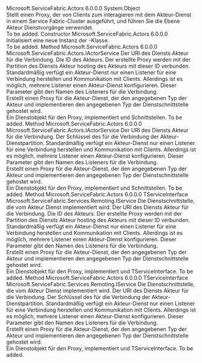 <Type Name="ActorServiceProxy" FullName="Microsoft.ServiceFabric.Actors.Client.ActorServiceProxy">
  <TypeSignature Language="C#" Value="public sealed class ActorServiceProxy" />
  <TypeSignature Language="ILAsm" Value=".class public auto ansi sealed beforefieldinit ActorServiceProxy extends System.Object" />
  <TypeSignature Language="DocId" Value="T:Microsoft.ServiceFabric.Actors.Client.ActorServiceProxy" />
  <TypeSignature Language="VB.NET" Value="Public NotInheritable Class ActorServiceProxy" />
  <TypeSignature Language="F#" Value="type ActorServiceProxy = class" />
  <AssemblyInfo>
    <AssemblyName>Microsoft.ServiceFabric.Actors</AssemblyName>
    <AssemblyVersion>6.0.0.0</AssemblyVersion>
  </AssemblyInfo>
  <Base>
    <BaseTypeName>System.Object</BaseTypeName>
  </Base>
  <Interfaces />
  <Docs>
    <summary>
            Stellt einen Proxy, der von Clients zum interagieren mit dem Akteur-Dienst in einem Service Fabric-Cluster ausgeführt, und führen Sie die Ebene Akteur Dienstvorgänge verwendet.
            </summary>
    <remarks>To be added.</remarks>
  </Docs>
  <Members>
    <Member MemberName=".ctor">
      <MemberSignature Language="C#" Value="public ActorServiceProxy ();" />
      <MemberSignature Language="ILAsm" Value=".method public hidebysig specialname rtspecialname instance void .ctor() cil managed" />
      <MemberSignature Language="DocId" Value="M:Microsoft.ServiceFabric.Actors.Client.ActorServiceProxy.#ctor" />
      <MemberSignature Language="VB.NET" Value="Public Sub New ()" />
      <MemberType>Constructor</MemberType>
      <AssemblyInfo>
        <AssemblyName>Microsoft.ServiceFabric.Actors</AssemblyName>
        <AssemblyVersion>6.0.0.0</AssemblyVersion>
      </AssemblyInfo>
      <Parameters />
      <Docs>
        <summary>
            Initialisiert eine neue Instanz der <see cref="T:Microsoft.ServiceFabric.Actors.Client.ActorServiceProxy" />-Klasse.
            </summary>
        <remarks>To be added.</remarks>
      </Docs>
    </Member>
    <Member MemberName="Create">
      <MemberSignature Language="C#" Value="public static Microsoft.ServiceFabric.Actors.IActorService Create (Uri serviceUri, Microsoft.ServiceFabric.Actors.ActorId actorId, string listenerName = null);" />
      <MemberSignature Language="ILAsm" Value=".method public static hidebysig class Microsoft.ServiceFabric.Actors.IActorService Create(class System.Uri serviceUri, class Microsoft.ServiceFabric.Actors.ActorId actorId, string listenerName) cil managed" />
      <MemberSignature Language="DocId" Value="M:Microsoft.ServiceFabric.Actors.Client.ActorServiceProxy.Create(System.Uri,Microsoft.ServiceFabric.Actors.ActorId,System.String)" />
      <MemberSignature Language="F#" Value="static member Create : Uri * Microsoft.ServiceFabric.Actors.ActorId * string -&gt; Microsoft.ServiceFabric.Actors.IActorService" Usage="Microsoft.ServiceFabric.Actors.Client.ActorServiceProxy.Create (serviceUri, actorId, listenerName)" />
      <MemberType>Method</MemberType>
      <AssemblyInfo>
        <AssemblyName>Microsoft.ServiceFabric.Actors</AssemblyName>
        <AssemblyVersion>6.0.0.0</AssemblyVersion>
      </AssemblyInfo>
      <ReturnValue>
        <ReturnType>Microsoft.ServiceFabric.Actors.IActorService</ReturnType>
      </ReturnValue>
      <Parameters>
        <Parameter Name="serviceUri" Type="System.Uri" />
        <Parameter Name="actorId" Type="Microsoft.ServiceFabric.Actors.ActorId" />
        <Parameter Name="listenerName" Type="System.String" />
      </Parameters>
      <Docs>
        <param name="serviceUri">Der URI des Diensts Akteur für die Verbindung.</param>
        <param name="actorId">Die ID des Akteurs. Der erstellte Proxy werden mit der Partition des Diensts Akteur hosting des Akteurs mit dieser ID verbunden.</param>
        <param name="listenerName">
            Standardmäßig verfügt ein Akteur-Dienst nur einen Listener für eine Verbindung herstellen und Kommunikation mit Clients.
            Allerdings ist es möglich, mehrere Listener einen Akteur-Dienst konfigurieren. Dieser Parameter gibt den Namen des Listeners für die Verbindung.
            </param>
        <summary>
            Erstellt einen Proxy für die Akteur-Dienst, der den angegebenen Typ der Akteur und implementieren den angegebenen Typ der Dienstschnittstelle gehostet wird.
            </summary>
        <returns>Ein Dienstobjekt für den Proxy, implementiert <see cref="T:Microsoft.ServiceFabric.Services.Remoting.Client.IServiceProxy" /> und <see cref="T:Microsoft.ServiceFabric.Actors.IActorService" /> Schnittstellen.</returns>
        <remarks>To be added.</remarks>
      </Docs>
    </Member>
    <Member MemberName="Create">
      <MemberSignature Language="C#" Value="public static Microsoft.ServiceFabric.Actors.IActorService Create (Uri serviceUri, long partitionKey, string listenerName = null);" />
      <MemberSignature Language="ILAsm" Value=".method public static hidebysig class Microsoft.ServiceFabric.Actors.IActorService Create(class System.Uri serviceUri, int64 partitionKey, string listenerName) cil managed" />
      <MemberSignature Language="DocId" Value="M:Microsoft.ServiceFabric.Actors.Client.ActorServiceProxy.Create(System.Uri,System.Int64,System.String)" />
      <MemberSignature Language="VB.NET" Value="Public Shared Function Create (serviceUri As Uri, partitionKey As Long, Optional listenerName As String = null) As IActorService" />
      <MemberSignature Language="F#" Value="static member Create : Uri * int64 * string -&gt; Microsoft.ServiceFabric.Actors.IActorService" Usage="Microsoft.ServiceFabric.Actors.Client.ActorServiceProxy.Create (serviceUri, partitionKey, listenerName)" />
      <MemberType>Method</MemberType>
      <AssemblyInfo>
        <AssemblyName>Microsoft.ServiceFabric.Actors</AssemblyName>
        <AssemblyVersion>6.0.0.0</AssemblyVersion>
      </AssemblyInfo>
      <ReturnValue>
        <ReturnType>Microsoft.ServiceFabric.Actors.IActorService</ReturnType>
      </ReturnValue>
      <Parameters>
        <Parameter Name="serviceUri" Type="System.Uri" />
        <Parameter Name="partitionKey" Type="System.Int64" />
        <Parameter Name="listenerName" Type="System.String" />
      </Parameters>
      <Docs>
        <param name="serviceUri">Der URI des Diensts Akteur für die Verbindung.</param>
        <param name="partitionKey">Der Schlüssel des für die Verbindung der Akteur-Dienstpartition.</param>
        <param name="listenerName">
            Standardmäßig verfügt ein Akteur-Dienst nur einen Listener für eine Verbindung herstellen und Kommunikation mit Clients.
            Allerdings ist es möglich, mehrere Listener einen Akteur-Dienst konfigurieren. Dieser Parameter gibt den Namen des Listeners für die Verbindung.
            </param>
        <summary>
            Erstellt einen Proxy für die Akteur-Dienst, der den angegebenen Typ der Akteur und implementieren den angegebenen Typ der Dienstschnittstelle gehostet wird.
            </summary>
        <returns>Ein Dienstobjekt für den Proxy, implementiert <see cref="T:Microsoft.ServiceFabric.Services.Remoting.Client.IServiceProxy" /> und <see cref="T:Microsoft.ServiceFabric.Actors.IActorService" /> Schnittstellen.</returns>
        <remarks>To be added.</remarks>
      </Docs>
    </Member>
    <Member MemberName="Create&lt;TServiceInterface&gt;">
      <MemberSignature Language="C#" Value="public static TServiceInterface Create&lt;TServiceInterface&gt; (Uri serviceUri, Microsoft.ServiceFabric.Actors.ActorId actorId, string listenerName = null) where TServiceInterface : Microsoft.ServiceFabric.Services.Remoting.IService;" />
      <MemberSignature Language="ILAsm" Value=".method public static hidebysig !!TServiceInterface Create&lt;(class Microsoft.ServiceFabric.Services.Remoting.IService) TServiceInterface&gt;(class System.Uri serviceUri, class Microsoft.ServiceFabric.Actors.ActorId actorId, string listenerName) cil managed" />
      <MemberSignature Language="DocId" Value="M:Microsoft.ServiceFabric.Actors.Client.ActorServiceProxy.Create``1(System.Uri,Microsoft.ServiceFabric.Actors.ActorId,System.String)" />
      <MemberSignature Language="F#" Value="static member Create : Uri * Microsoft.ServiceFabric.Actors.ActorId * string -&gt; 'ServiceInterface (requires 'ServiceInterface :&gt; Microsoft.ServiceFabric.Services.Remoting.IService)" Usage="Microsoft.ServiceFabric.Actors.Client.ActorServiceProxy.Create (serviceUri, actorId, listenerName)" />
      <MemberType>Method</MemberType>
      <AssemblyInfo>
        <AssemblyName>Microsoft.ServiceFabric.Actors</AssemblyName>
        <AssemblyVersion>6.0.0.0</AssemblyVersion>
      </AssemblyInfo>
      <ReturnValue>
        <ReturnType>TServiceInterface</ReturnType>
      </ReturnValue>
      <TypeParameters>
        <TypeParameter Name="TServiceInterface">
          <Constraints>
            <InterfaceName>Microsoft.ServiceFabric.Services.Remoting.IService</InterfaceName>
          </Constraints>
        </TypeParameter>
      </TypeParameters>
      <Parameters>
        <Parameter Name="serviceUri" Type="System.Uri" />
        <Parameter Name="actorId" Type="Microsoft.ServiceFabric.Actors.ActorId" />
        <Parameter Name="listenerName" Type="System.String" />
      </Parameters>
      <Docs>
        <typeparam name="TServiceInterface">Die Dienstschnittstelle, die vom Akteur Dienst implementiert wird.</typeparam>
        <param name="serviceUri">Der URI des Diensts Akteur für die Verbindung.</param>
        <param name="actorId">Die ID des Akteurs. Der erstellte Proxy werden mit der Partition des Diensts Akteur hosting des Akteurs mit dieser ID verbunden.</param>
        <param name="listenerName">
            Standardmäßig verfügt ein Akteur-Dienst nur einen Listener für eine Verbindung herstellen und Kommunikation mit Clients.
            Allerdings ist es möglich, mehrere Listener einen Akteur-Dienst konfigurieren. Dieser Parameter gibt den Namen des Listeners für die Verbindung.
            </param>
        <summary>
            Erstellt einen Proxy für die Akteur-Dienst, der den angegebenen Typ der Akteur und implementieren den angegebenen Typ der Dienstschnittstelle gehostet wird.
            </summary>
        <returns>Ein Dienstobjekt für den Proxy, implementiert <see cref="T:Microsoft.ServiceFabric.Services.Remoting.Client.IServiceProxy" /> und TServiceInterface.</returns>
        <remarks>To be added.</remarks>
      </Docs>
    </Member>
    <Member MemberName="Create&lt;TServiceInterface&gt;">
      <MemberSignature Language="C#" Value="public static TServiceInterface Create&lt;TServiceInterface&gt; (Uri serviceUri, long partitionKey, string listenerName = null) where TServiceInterface : Microsoft.ServiceFabric.Services.Remoting.IService;" />
      <MemberSignature Language="ILAsm" Value=".method public static hidebysig !!TServiceInterface Create&lt;(class Microsoft.ServiceFabric.Services.Remoting.IService) TServiceInterface&gt;(class System.Uri serviceUri, int64 partitionKey, string listenerName) cil managed" />
      <MemberSignature Language="DocId" Value="M:Microsoft.ServiceFabric.Actors.Client.ActorServiceProxy.Create``1(System.Uri,System.Int64,System.String)" />
      <MemberSignature Language="VB.NET" Value="Public Shared Function Create(Of TServiceInterface As IService) (serviceUri As Uri, partitionKey As Long, Optional listenerName As String = null) As TServiceInterface" />
      <MemberSignature Language="F#" Value="static member Create : Uri * int64 * string -&gt; 'ServiceInterface (requires 'ServiceInterface :&gt; Microsoft.ServiceFabric.Services.Remoting.IService)" Usage="Microsoft.ServiceFabric.Actors.Client.ActorServiceProxy.Create (serviceUri, partitionKey, listenerName)" />
      <MemberType>Method</MemberType>
      <AssemblyInfo>
        <AssemblyName>Microsoft.ServiceFabric.Actors</AssemblyName>
        <AssemblyVersion>6.0.0.0</AssemblyVersion>
      </AssemblyInfo>
      <ReturnValue>
        <ReturnType>TServiceInterface</ReturnType>
      </ReturnValue>
      <TypeParameters>
        <TypeParameter Name="TServiceInterface">
          <Constraints>
            <InterfaceName>Microsoft.ServiceFabric.Services.Remoting.IService</InterfaceName>
          </Constraints>
        </TypeParameter>
      </TypeParameters>
      <Parameters>
        <Parameter Name="serviceUri" Type="System.Uri" />
        <Parameter Name="partitionKey" Type="System.Int64" />
        <Parameter Name="listenerName" Type="System.String" />
      </Parameters>
      <Docs>
        <typeparam name="TServiceInterface">Die Dienstschnittstelle, die vom Akteur Dienst implementiert wird.</typeparam>
        <param name="serviceUri">Der URI des Diensts Akteur für die Verbindung.</param>
        <param name="partitionKey">Der Schlüssel des für die Verbindung der Akteur-Dienstpartition.</param>
        <param name="listenerName">
            Standardmäßig verfügt ein Akteur-Dienst nur einen Listener für eine Verbindung herstellen und Kommunikation mit Clients.
            Allerdings ist es möglich, mehrere Listener einen Akteur-Dienst konfigurieren. Dieser Parameter gibt den Namen des Listeners für die Verbindung.
            </param>
        <summary>
            Erstellt einen Proxy für die Akteur-Dienst, der den angegebenen Typ der Akteur und implementieren den angegebenen Typ der Dienstschnittstelle gehostet wird.
            </summary>
        <returns>Ein Dienstobjekt für den Proxy, implementiert <see cref="T:Microsoft.ServiceFabric.Services.Remoting.Client.IServiceProxy" /> und TServiceInterface.</returns>
        <remarks>To be added.</remarks>
      </Docs>
    </Member>
  </Members>
</Type>